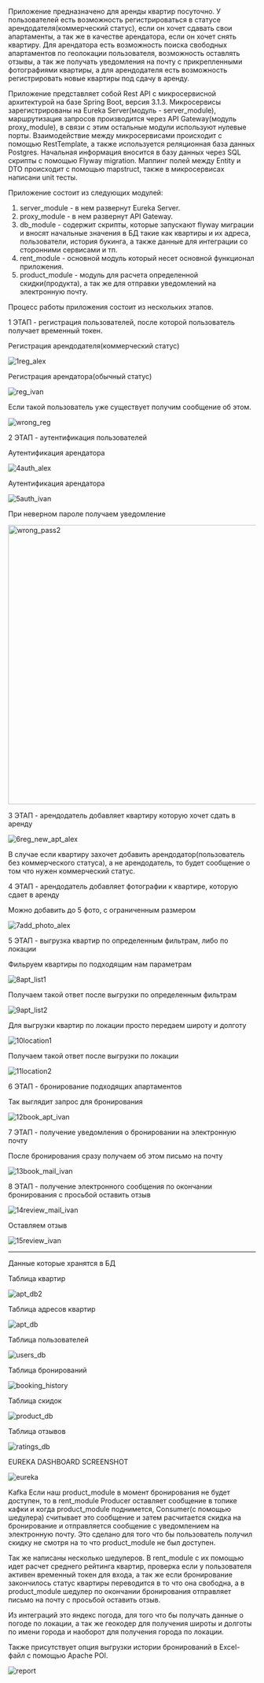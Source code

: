 Приложение предназначено для аренды квартир посуточно. У пользователей есть возможность регистрироваться в статусе арендодателя(коммерческий статус), если он хочет сдавать свои апартаменты, а так же в качестве арендатора, если он хочет снять квартиру. Для арендатора есть возможность поиска свободных апартаментов по геолокации пользователя, возможность оставлять отзывы, а так же получать уведомления на почту с прикрепленными фотографиями квартиры, а для арендодателя есть возможность регистрировать новые квартиры под сдачу в аренду.

Приложение представляет собой Rest API с микросервисной архитектурой на базе Spring Boot, версия 3.1.3. Микросервисы зарегистрированы на Eureka Server(модуль - server_module), маршрутизация запросов производится через API Gateway(модуль proxy_module), в связи с этим остальные модули используют нулевые порты. Взаимодействие между микросервисами происходит с помощью RestTemplate, а также используется реляционная база данных Postgres. Начальная информация вносится в базу данных через SQL скрипты с помощью Flyway migration. Маппинг полей между Entity и DTO происходит с помощью mapstruct, также в микросервисах написани unit тесты.

Приложение состоит из следующих модулей: 

1) server_module - в нем развернут Eureka Server.
2) proxy_module - в нем развернут API Gateway.
3) db_module - содержит скрипты, которые запускают flyway миграции и вносят начальные значения в БД такие как квартиры и их адреса, пользователи, история букинга, а также данные для интеграции со сторонними сервисами и тп.
4) rent_module - основной модуль который несет основной функционал приложения.
5) product_module - модуль для расчета определенной скидки(продукта), а так же для отправки уведомлений на электронную почту.

Процесс работы приложения состоит из нескольких этапов.

1 ЭТАП - регистрация пользователей, после которой пользователь получает временный токен.

Регистрация арендодателя(коммерческий статус)

![1reg_alex](https://github.com/Boxingx/rent_apartment_app/assets/130319720/73d751a2-318c-4dee-abcb-c60f1336d71d)

Регистрация арендатора(обычный статус)

![reg_ivan](https://github.com/Boxingx/rent_apartment_app/assets/130319720/dc75424a-5a9d-4912-b91a-c96f8eeb0772)


Если такой пользователь уже существует получим сообщение об этом.

![wrong_reg](https://github.com/Boxingx/rent_apartment_app/assets/130319720/f9306afd-e4b3-4a5e-8999-dbbf0477754c)


2 ЭТАП - аутентификация пользователей

Аутентификация арендатора

![4auth_alex](https://github.com/Boxingx/rent_apartment_app/assets/130319720/21b5b8a0-f587-4a8a-948e-01306ccb3cad)


Аутентификация арендатора

![5auth_ivan](https://github.com/Boxingx/rent_apartment_app/assets/130319720/e8b259a7-d145-4de9-b7a4-69f90da25bc4)

При неверном пароле получаем уведомление 

<img width="1363" height="567" alt="wrong_pass2" src="https://github.com/user-attachments/assets/ad4a59fd-7df1-4bf5-8bcb-745e440886a1" />


3 ЭТАП - арендодатель добавляет квартиру которую хочет сдать в аренду

![6reg_new_apt_alex](https://github.com/Boxingx/rent_apartment_app/assets/130319720/40170dc6-0c38-4f78-97a6-1d494f9b1657)

В случае если квартиру захочет добавить арендодатор(пользователь без коммерческого статуса), а не арендодатель, то будет сообщение о том что нужен коммерческий статус.

4 ЭТАП - арендодатель добавляет фотографии к квартире, которую сдает в аренду

Можно добавить до 5 фото, с ограниченным размером

![7add_photo_alex](https://github.com/Boxingx/rent_apartment_app/assets/130319720/4a27e078-9748-47d5-8c46-ff603339d671)

5 ЭТАП - выгрузка квартир по определенным фильтрам, либо по локации

Фильруем квартиры по подходящим нам параметрам

![8apt_list1](https://github.com/Boxingx/rent_apartment_app/assets/130319720/c6e28921-f6aa-4006-a1a1-4b79ccc4868d)

Получаем такой ответ после выгрузки по определенным фильтрам

![9apt_list2](https://github.com/Boxingx/rent_apartment_app/assets/130319720/91a914ba-d365-4d0f-ab03-ebf10de200e1)

Для выгрузки квартир по локации просто передаем широту и долготу

![10location1](https://github.com/Boxingx/rent_apartment_app/assets/130319720/10d76e37-915a-4176-8267-a0596e97232f)

Получаем такой ответ после выгрузки по локации

![11location2](https://github.com/Boxingx/rent_apartment_app/assets/130319720/d753a21f-de02-4e16-9056-b0a7191afe25)

6 ЭТАП - бронирование подходящих апартаментов

Так выглядит запрос для бронирования

![12book_apt_ivan](https://github.com/Boxingx/rent_apartment_app/assets/130319720/b5b7b395-d54c-4597-9d6a-2251bafcff01)

7 ЭТАП - получение уведомления о бронировании на электронную почту

После бронирования сразу получаем об этом письмо на почту

![13book_mail_ivan](https://github.com/Boxingx/rent_apartment_app/assets/130319720/6acb7896-57f8-483d-8795-2d1dcae29b9e)

8 ЭТАП - получение электронного сообщения по окончании бронирования с просьбой оставить отзыв

![14review_mail_ivan](https://github.com/Boxingx/rent_apartment_app/assets/130319720/aac95def-426d-408e-a85b-b874a048c092)

Оставляем отзыв

![15review_ivan](https://github.com/Boxingx/rent_apartment_app/assets/130319720/eac6119e-3f5e-4680-8502-e13d845f46ee)



---------------------------------------------------------------------------------------------------------------
Данные которые хранятся в БД

Таблица квартир 

![apt_db2](https://github.com/Boxingx/rent_apartment_app/assets/130319720/7236c1bb-64f2-416c-a192-6d19bed55598)


Таблица адресов квартир

![apt_db](https://github.com/Boxingx/rent_apartment_app/assets/130319720/dd88df12-7ad2-45dc-8aed-b18d525594fb)

Таблица пользователей

![users_db](https://github.com/Boxingx/rent_apartment_app/assets/130319720/e96d2d51-bbd8-487e-aaf1-85d18fb8ae54)

Таблица бронирований

![booking_history](https://github.com/Boxingx/rent_apartment_app/assets/130319720/73fc7498-eb70-4a36-8824-e9f67dd18814)

Таблица скидок

![product_db](https://github.com/Boxingx/rent_apartment_app/assets/130319720/9c972c4c-c4b9-4060-936a-24c3587f175b)

Таблица отзывов

![ratings_db](https://github.com/Boxingx/rent_apartment_app/assets/130319720/098a1dc3-7428-4e91-8295-21cbe2a58bc2)


EUREKA DASHBOARD SCREENSHOT

![eureka](https://github.com/Boxingx/rent_apartment_app/assets/130319720/eb403003-03c3-43ce-98fd-afc12926ce11)


Kafka
Если наш product_module в момент бронирования не будет доступен, то в rent_module Producer оставляет сообщение в топике кафки и когда product_module поднимется, Consumer(с помощью шедулера) считывает это сообщение и 
затем расчитается скидка на бронирование и отправляется сообщение с уведомлением на электронную почту. Это сделано для того что бы пользователь получил скидку не смотря на то что product_module не был доступен.

Так же написаны несколько шедулеров. В rent_module с их помощью идет расчет среднего рейтинга квартир, проверка если у пользователя активен временный токен для входа, а так же если бронирование закончилось статус
квартиры переводится в то что она свободна, а в product_module шедулер по окончании бронирования отправляет письмо на почту с просьбой оставить отзыв.

Из интеграций это яндекс погода, для того что бы получать данные о погоде по локации, а так же геокодер для получения широты и долготы по имени города и наоборот для получения города по локации. 


Также присутствует опция выгрузки истории бронирований в Excel-файл с помощью Apache POI.

![report](https://github.com/Boxingx/rent_apartment_app/assets/130319720/40f7eea6-0af4-4173-80f7-768d47fc9242)




